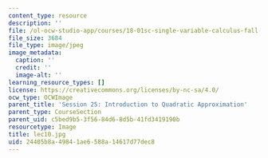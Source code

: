 ```yaml
---
content_type: resource
description: ''
file: /ol-ocw-studio-app/courses/18-01sc-single-variable-calculus-fall-2010/24405b8a49841ae6588a14617d77dec8_lec10.jpg
file_size: 3684
file_type: image/jpeg
image_metadata:
  caption: ''
  credit: ''
  image-alt: ''
learning_resource_types: []
license: https://creativecommons.org/licenses/by-nc-sa/4.0/
ocw_type: OCWImage
parent_title: 'Session 25: Introduction to Quadratic Approximation'
parent_type: CourseSection
parent_uid: c5bed9b5-3f56-84d6-8d5b-41fd3419190b
resourcetype: Image
title: lec10.jpg
uid: 24405b8a-4984-1ae6-588a-14617d77dec8
---
```

